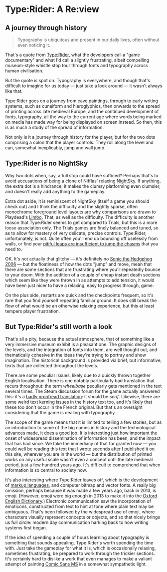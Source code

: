 # Type:Rider: A Re:view 


## A journey through history

> Typography is ubiquitous and present in our daily lives, often without even
noticing it.

That's a quote from [Type:Rider](http://typerider.arte.tv/), what the
developers call a "game documentary" and what I'd call a slightly frustrating,
albeit compelling museum-style whistle stop tour through fonts and typography
across human civilisation.

But the quote is spot on. Typography is everywhere, and though that's difficult
to imagine for us today — just take a look around — it wasn't always like that.

Type:Rider goes on a journey from cave paintings, through to early writing
systems, such as cuneiform and hieroglyphics, then onwards to the spread of
printing across late medieval Europe, and the continued development of fonts,
typography, all the way to the current age where words being marked on media
has made way for being displayed on screen instead. So then, this is as much a
study of the spread of information.

Not only is it a journey through history for the player, but for the two dots
comprising a colon that the player controls. They roll along the level and can,
somewhat inexplicably, jump and wall jump.

## Type:Rider is no NightSky

Why two dots when, say, a full stop could have sufficed? Perhaps that's to
avoid accusations of being a clone of Nifflas' relaxing
[NightSky](http://nifflas.ni2.se/?page=NightSky). If anything, the extra dot is
a hindrance; it makes the clumsy platforming even clumsier, and doesn't really
add anything to the gameplay.

Extra dot aside, it is reminiscent of NightSky (itself a game you should check
out) and I think the difficulty and the slightly sparse, often monochrome
foreground level layouts are why comparisons are drawn to Playdead's
[Limbo](http://www.playdead.com/games/limbo/). That, as well as the difficulty.
The difficulty is another reason that Type:Rider seems to get compared to
Trials, but this is a more loose association only. The Trials games are finely
balanced and tuned, so as to allow for mastery of very delicate, precise
controls. Type:Rider, unfortunately, is not. Quite often you'll end up bouncing
off uselessly from walls, or find your [pitiful leaps are insufficient to jump
the chasms](https://www.youtube.com/watch?v=xfKhDiUNOG0) that you need to.

OK. It's not actually that glitchy — it's definitely no [Sonic the Hedgehog
2006](https://www.youtube.com/watch?v=3MWEHwvcnyM) — but the floatiness of how
the dots "jump" and move, mean that there are some sections that are
frustrating where you'll repeatedly bounce to your doom. With the addition of a
couple of cheap instant death sections which seem like they were thrown in as
attempts to add tension, it would have been just nicer to have a relaxing, easy
to progress through, game.

On the plus side, restarts are quick and the checkpoints frequent, so it's rare
that you find yourself repeating familiar ground. It does still break the flow
of what would be an otherwise relaxing experience, but this at least tempers
player frustration. 

## But Type:Rider's still worth a look

That's all a pity, because the actual atmosphere, that of something like a very
immersive museum exhibit is a pleasant one. The graphic designs of the levels,
and the integration of fonts into them, are well thought out, and thematically
cohesive in the ideas they're trying to portray and show imagination. The
historical background is provided via brief, but informative, texts that are
collected throughout the levels.

There are some peculiar issues, likely due to a quickly thrown together English
localisation. There is one notably particularly bad translation that recurs
throughout: the term *wheelbase* peculiarly gets mentioned in the text several
times. The Steam discussion forum for the game actually answered this: it's a
[badly proofread
translation](https://www.collinsdictionary.com/dictionary/french-english/empattement):
it should be *serif*. Likewise, there are some weird text kerning issues in the
history text too, and it's likely that these too don't occur in the French
original. But that's an oversight considering that the game is dealing with
typography.

The scope of the game means that it is limited to telling a few stories, but as
an introduction to some of the big names in history and the technological
advances made, it does a good job. It is interesting just how important the
onset of widespread dissemination of information has been, and the impact that
has had since. We take the immediacy of that for granted now — you could well
be reading this text that I wrote seconds after I published it on this site,
wherever you are in the world — but the distribution of printed works on any
useful scale wasn't even a concept until the late medieval period, just a few
hundred years ago. It's difficult to comprehend that when information is so
central to society now.

It's also interesting where Type:Rider leaves off, which is the development of
[markup languages](https://en.wikipedia.org/wiki/Generalized_Markup_Language),
and computer bitmap and vector fonts. A really big omission, perhaps because it
was made a few years ago, back in 2013, is emoji. (However, emoji were big
enough in 2013 to make it into the [Oxford English
Dictionary](http://public.oed.com/the-oed-today/recent-updates-to-the-oed/previous-updates/december-2013-update/new-words-katherine-martin/).)
Electronic communication saw the incorporation of emoticons, constructed from
text to hint at tone where plain text may be ambiguous. That's been followed by
the widespread use of emoji, where characters visually represent concepts or
objects, and so that nicely brings us full circle: modern day communication
harking back to how writing systems first began.

If the idea of spending a couple of hours learning about typography is
something that sounds appealing, Type:Rider's worth spending the time with.
Just take the gameplay for what it is, which is occasionally relaxing,
sometimes frustrating, be prepared to work through the trickier sections. It's
certainly hard to dislike a work that even manages to make a valiant attempt of
painting [Comic Sans
MS](https://www.theguardian.com/artanddesign/2017/mar/28/how-we-made-font-comic-sans-typography)
in a somewhat sympathetic light.

